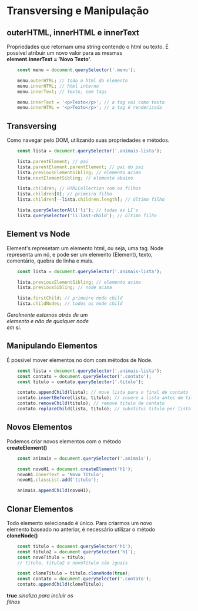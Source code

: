 # Transversing e Manipulação

## outerHTML, innerHTML e innerText

Propriedades que retornam uma string contendo o html ou texto. É <br>
possível atribuir um novo valor para as mesmas <br>
**element.innerText = 'Novo Texto'**.

```js
    const menu = document.querySelector('.menu');

    menu.outerHTML; // todo o html do elemento
    menu.innerHTML; // html interno
    menu.innerText; // texto, sem tags

    menu.innerText = '<p>Texto</p>'; // a tag vai como texto
    menu.innerHTML = '<p>Texto</p>'; // a tag é renderizada
```

## Transversing

Como navegar pelo DOM, utilizando suas propriedades e métodos.

```js
    const lista = document.querySelector('.animais-lista');

    lista.parentElement; // pai
    lista.parentElement.parentElement; // pai do pai
    lista.previousElementSibling; // elemento acima
    lista.nextElementSibling; // elemento abaixo

    lista.children; // HTMLCollection com os filhos
    lista.children[0]; // primeiro filho
    lista.children[--lista.children.length]; // último filho

    lista.querySelectorAll('li'); // todas as LI's
    lista.querySelector('li:last-child'); // último filho
```

## Element vs Node

Element's represetam um elemento html, ou seja, uma tag. Node <br>
representa um nó, e pode ser um elemento (Element), texto, <br>
comentário, quebra de linha e mais.

```js
    const lista = document.querySelector('.animais-lista');

    lista.previousElementSibling; // elemento acima
    lista.previousSibling; // node acima

    lista.firstChild; // primeiro node child
    lista.childNodes; // todos os node child
```

*Geralmente estamos atrás de um* <br>
*elemento e não de qualquer node* <br>
*em si.*

## Manipulando Elementos

É possível mover elementos no dom com métodos de Node.

```js
    const lista = document.querySelector('.animais-lista');
    const contato = document.querySelector('.contato');
    const titulo = contato.querySelector('.titulo');

    contato.appendChild(lista); // move lista para o final de contato
    contato.insertBefore(lista, titulo); // insere a lista antes de titulo
    contato.removeChild(titulo); // remove titulo de contato
    contato.replaceChild(lista, titulo); // substitui titulo por lista
```

## Novos Elementos

Podemos criar novos elementos com o método <br>
**createElement()**

```js
    const animais = document.querySelector('.animais');

    const novoH1 = document.createElement('h1');
    novoH1.innerText = 'Novo Título';
    novoH1.classList.add('titulo');

    animais.appendChild(novoH1);
```

## Clonar Elementos

Todo elemento selecionado é único. Para criarmos um novo <br>
elemento baseado no anterior, é necessário utilizar o método <br>
**cloneNode()**

```js
    const titulo = document.querySelector('h1');
    const titulo2 = document.querySelector('h1');
    const novoTitulo = titulo;
    // titulo, titulo2 e novoTitulo são iguais

    const cloneTitulo = titulo.cloneNode(true);
    const contato = document.querySelector('.contato');
    contato.appendChild(cloneTitulo);
```

**true** *sinaliza para incluir os* <br>
*filhos*